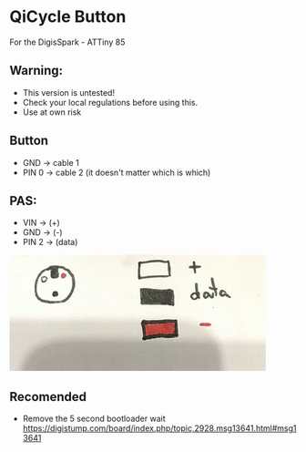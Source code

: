 # QiCycle Button

For the DigisSpark - ATTiny 85

## Warning:
* This version is untested!
* Check your local regulations before using this.
* Use at own risk

## Button

* GND   -> cable 1
* PIN 0 -> cable 2 (it doesn't matter which is which)

## PAS:

* VIN   -> (+) 
* GND   -> (-) 
* PIN 2 -> (data) 

![Thanks @mBurgas for the diagram!](pinout_diagram.png)

## Recomended

* Remove the 5 second bootloader wait
https://digistump.com/board/index.php/topic,2928.msg13641.html#msg13641
